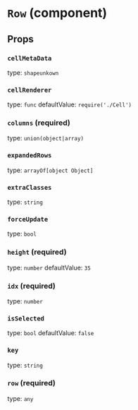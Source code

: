 `Row` (component)
=================



Props
-----

### `cellMetaData`

type: `shapeunkown`


### `cellRenderer`

type: `func`
defaultValue: `require('./Cell')`


### `columns` (required)

type: `union(object|array)`


### `expandedRows`

type: `arrayOf[object Object]`


### `extraClasses`

type: `string`


### `forceUpdate`

type: `bool`


### `height` (required)

type: `number`
defaultValue: `35`


### `idx` (required)

type: `number`


### `isSelected`

type: `bool`
defaultValue: `false`


### `key`

type: `string`


### `row` (required)

type: `any`


